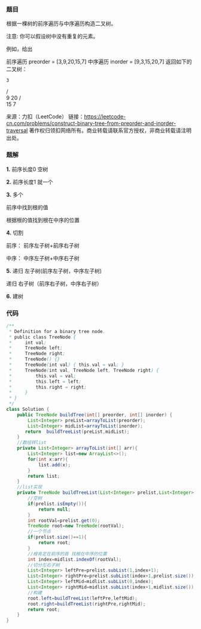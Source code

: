 ### 题目

根据一棵树的前序遍历与中序遍历构造二叉树。

注意:
你可以假设树中没有重复的元素。

例如，给出

前序遍历 preorder = [3,9,20,15,7]
中序遍历 inorder = [9,3,15,20,7]
返回如下的二叉树：

    3
   / \
  9  20
    /  \
   15   7

来源：力扣（LeetCode）
链接：https://leetcode-cn.com/problems/construct-binary-tree-from-preorder-and-inorder-traversal
著作权归领扣网络所有。商业转载请联系官方授权，非商业转载请注明出处。





### 题解

**1.** 前序长度0 空树

**2.** 前序长度1 就一个

**3.** 多个

  前序中找到根的值

  根据根的值找到根在中序的位置

**4.** 切割

  前序： 前序左子树+前序右子树

  中序： 中序左子树+中序右子树

**5.** 递归 左子树(前序左子树，中序左子树)

  递归 右子树（前序右子树，中序右子树）

**6.** 建树

### 代码

```java
/**
 * Definition for a binary tree node.
 * public class TreeNode {
 *     int val;
 *     TreeNode left;
 *     TreeNode right;
 *     TreeNode() {}
 *     TreeNode(int val) { this.val = val; }
 *     TreeNode(int val, TreeNode left, TreeNode right) {
 *         this.val = val;
 *         this.left = left;
 *         this.right = right;
 *     }
 * }
 */
class Solution {
    public TreeNode buildTree(int[] preorder, int[] inorder) {
        List<Integer> preList=arrayToList(preorder);
        List<Integer> midList=arrayToList(inorder);
       return  buildTreeList(preList,midList);
    }
    //数组转list
    private List<Integer> arrayToList(int[] arr){  
        List<Integer> list=new ArrayList<>();
        for(int x:arr){
            list.add(x);
        }
        return list;
    }
    //list实现
    private TreeNode buildTreeList(List<Integer> prelist,List<Integer> midlist){
        //空树
        if(prelist.isEmpty()){
            return null;
        }
        int rootVal=prelist.get(0);
        TreeNode root=new TreeNode(rootVal);
        //一个节点
        if(prelist.size()==1){
            return root;
        }
        //根肯定在前序的首 找根在中序的位置
        int index=midlist.indexOf(rootVal);
        //切分左右子树
        List<Integer> leftPre=prelist.subList(1,index+1);
        List<Integer> rightPre=prelist.subList(index+1,prelist.size());
        List<Integer> leftMid=midlist.subList(0,index);
        List<Integer> rightMid=midlist.subList(index+1,midlist.size());
        //构建
        root.left=buildTreeList(leftPre,leftMid);
        root.right=buildTreeList(rightPre,rightMid);
        return root;
    }
}
```

